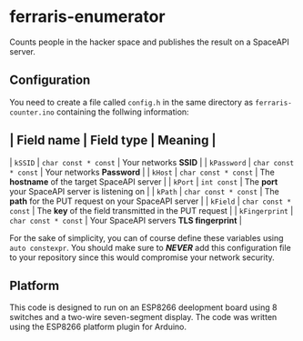 # ferraris-enumerator

Counts people in the hacker space and publishes the result on a SpaceAPI server.

## Configuration

You need to create a file called `config.h` in the same directory as `ferraris-counter.ino` containing the follwing information:

| Field name     | Field type           | Meaning                                                  |
----------------------------------------------------------------------------------------------------
| `kSSID`        | `char const * const` | Your networks **SSID**                                   |
| `kPassword`    | `char const * const` | Your networks **Password**                               |
| `kHost`        | `char const * const` | The **hostname** of the target SpaceAPI server           |
| `kPort`        | `int const`          | The **port** your SpaceAPI server is listening on        |
| `kPath`        | `char const * const` | The **path** for the PUT request on your SpaceAPI server |
| `kField`       | `char const * const` | The **key** of the field transmitted in the PUT request  |
| `kFingerprint` | `char const * const` | Your SpaceAPI servers **TLS fingerprint**                |

For the sake of simplicity, you can of course define these variables using `auto constexpr`. You should make sure to **_NEVER_** add this configuration file to your repository since this would compromise your network security.

## Platform

This code is designed to run on an ESP8266 deelopment board using 8 switches and a two-wire seven-segment display. The code was written using the ESP8266 platform plugin for Arduino.
